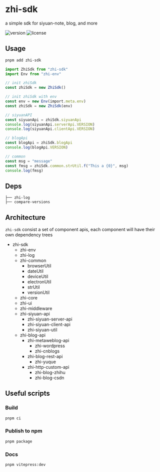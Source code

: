 # zhi-sdk

a simple sdk for siyuan-note, blog, and more

![version](https://img.shields.io/github/release/terwer/zhi-sdk.svg?style=flat-square)
![license](https://img.shields.io/badge/license-GPL-blue.svg?style=popout-square)

## Usage

```bash
pnpm add zhi-sdk
```

```ts
import ZhiSdk from "zhi-sdk"
import Env from "zhi-env"

// init zhiSdk
const zhiSdk = new ZhiSdk()

// init zhiSdk with env
const env = new Env(import.meta.env)
const zhiSdk = new ZhiSdk(env)

// siyuanAPI
const siyuanApi = zhiSdk.siyuanApi
console.log(siyuanApi.serverApi.VERSION)
console.log(siyuanApi.clientApi.VERSION)

// blogApi
const blogApi = zhiSdk.blogApi
console.log(blogApi.VERSION)

// common
const msg = "message"
const fmsg = zhiSdk.common.strUtil.f("This a {0}", msg)
console.log(fmsg)
```

## Deps

```
├── zhi-log
├── compare-versions
```

## Architecture

`zhi-sdk` consist a set of component apis, each component will have their own dependency trees

- zhi-sdk
  - zhi-env
  - zhi-log
  - zhi-common
    - browserUtil
    - dateUtil
    - deviceUtil
    - electronUtil
    - strUtil
    - versionUtil
  - zhi-core
  - zhi-ui
  - zhi-middleware
  - zhi-siyuan-api
    - zhi-siyuan-server-api
    - zhi-siyuan-client-api
    - zhi-siyuan-util
  - zhi-blog-api
    - zhi-metaweblog-api
      - zhi-wordpress
      - zhi-cnblogs
    - zhi-blog-rest-api
      - zhi-yuque
    - zhi-http-custom-api
      - zhi-blog-zhihu
      - zhi-blog-csdn

## Useful scripts

### Build

```bash
pnpm ci
```

### Publish to npm

```bash
pnpm package
```

### Docs

```bash
pnpm vitepress:dev
```
